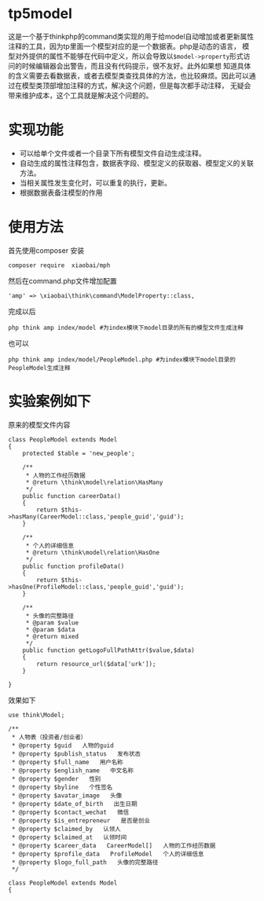 # tp5model

这是一个基于thinkphp的command类实现的用于给model自动增加或者更新属性注释的工具，因为tp里面一个模型对应的是一个数据表。php是动态的语言，
模型对外提供的属性不能够在代码中定义，所以会导致以`$model->property`形式访问的时候编辑器会出警告，而且没有代码提示，很不友好。此外如果想
知道具体的含义需要去看数据表，或者去模型类查找具体的方法，也比较麻烦。因此可以通过在模型类顶部增加注释的方式，解决这个问题，但是每次都手动注释，
无疑会带来维护成本，这个工具就是解决这个问题的。

# 实现功能

- 可以给单个文件或者一个目录下所有模型文件自动生成注释。
- 自动生成的属性注释包含，数据表字段、模型定义的获取器、模型定义的关联方法。
- 当相关属性发生变化时，可以重复的执行，更新。
- 根据数据表备注模型的作用

# 使用方法

首先使用composer 安装
```
composer require  xiaobai/mph 
```

然后在command.php文件增加配置

```
'amp' => \xiaobai\think\command\ModelProperty::class,
```

完成以后

```
php think amp index/model #为index模块下model目录的所有的模型文件生成注释
```
也可以
```
php think amp index/model/PeopleModel.php #为index模块下model目录的PeopleModel生成注释
```

# 实验案例如下

原来的模型文件内容

```
class PeopleModel extends Model
{
    protected $table = 'new_people';

    /**
     * 人物的工作经历数据
     * @return \think\model\relation\HasMany
     */
    public function careerData()
    {
        return $this->hasMany(CareerModel::class,'people_guid','guid');
    }

    /**
     * 个人的详细信息
     * @return \think\model\relation\HasOne
     */
    public function profileData()
    {
        return $this->hasOne(ProfileModel::class,'people_guid','guid');
    }

    /**
     * 头像的完整路径
     * @param $value
     * @param $data
     * @return mixed
     */
    public function getLogoFullPathAttr($value,$data)
    {
        return resource_url($data['urk']);
    }

}
```
效果如下

```
use think\Model;

/**
 * 人物表（投资者/创业者）
 * @property $guid   人物的guid
 * @property $publish_status   发布状态
 * @property $full_name   用户名称
 * @property $english_name   中文名称
 * @property $gender   性别
 * @property $byline   个性签名
 * @property $avatar_image   头像
 * @property $date_of_birth   出生日期
 * @property $contact_wechat   微信
 * @property $is_entrepreneur   是否是创业
 * @property $claimed_by   认领人
 * @property $claimed_at   认领时间
 * @property $career_data   CareerModel[]   人物的工作经历数据
 * @property $profile_data   ProfileModel   个人的详细信息
 * @property $logo_full_path   头像的完整路径
 */

class PeopleModel extends Model
{

```




